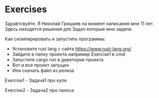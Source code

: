 # Exercises

Здравтсвуйте. Я Николай Гришаев на момент написания мне 11 лет. Здесь находятся решения для Задач которые мне задали.


Как скомпирировать и запустить программы:
 - Установите rust lang c сайта https://www.rust-lang.org/
 - Зайдите в папку проекта например Exercise1 в cmd 
 - Запустите cargo run в диретории проекта 
 - Вот и все проект запущен
 - Или скачать файл из релиза

Exercise1 - Задача1 про купе


Exercise2 - Задача2 про таноса
